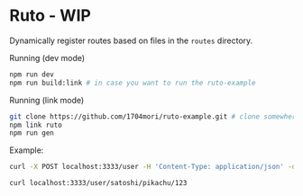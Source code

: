 # Ruto - WIP

Dynamically register routes based on files in the `routes` directory.

Running (dev mode)
```bash
npm run dev
npm run build:link # in case you want to run the ruto-example
```

Running (link mode)
```bash
git clone https://github.com/1704mori/ruto-example.git # clone somewhere else
npm link ruto
npm run gen
```

Example:
```bash
curl -X POST localhost:3333/user -H 'Content-Type: application/json' -d '{"name": "alo"}'

curl localhost:3333/user/satoshi/pikachu/123
```
